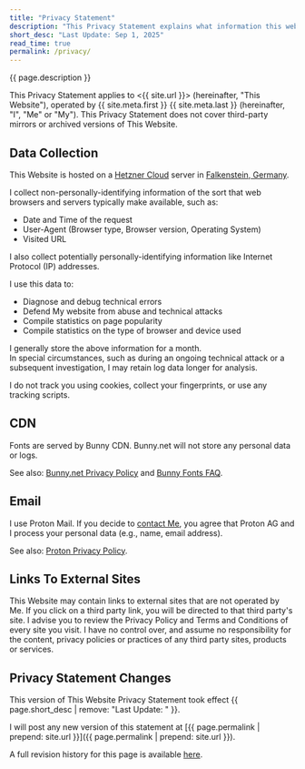 ```yaml
---
title: "Privacy Statement"
description: "This Privacy Statement explains what information this website collects about its visitors."
short_desc: "Last Update: Sep 1, 2025"
read_time: true
permalink: /privacy/
---
```


{{ page.description }}

This Privacy Statement applies to <{{ site.url }}> (hereinafter, "This Website"), operated by {{ site.meta.first }} {{ site.meta.last }}
(hereinafter, "I", "Me" or "My"). This Privacy Statement does not cover third-party mirrors or archived versions of This Website.

## Data Collection

This Website is hosted on a [Hetzner Cloud](https://www.hetzner.com/cloud/) server in [Falkenstein, Germany](https://www.hetzner.com/unternehmen/rechenzentrum/).

I collect non-personally-identifying information of the sort that web browsers and servers typically make available, such as:

- Date and Time of the request
- User-Agent (Browser type, Browser version, Operating System)
- Visited URL

I also collect potentially personally-identifying information like Internet Protocol (IP) addresses.

I use this data to:

- Diagnose and debug technical errors
- Defend My website from abuse and technical attacks
- Compile statistics on page popularity
- Compile statistics on the type of browser and device used

I generally store the above information for a month.  
In special circumstances, such as during an ongoing technical attack or a subsequent investigation, I may retain log data longer for analysis.

I do not track you using cookies, collect your fingerprints, or use any tracking scripts.

## CDN

Fonts are served by Bunny CDN. Bunny.net will not store any personal data or logs.

See also: [Bunny.net Privacy Policy](https://bunny.net/privacy/) and [Bunny Fonts FAQ](https://fonts.bunny.net/faq).

## Email

I use Proton Mail. If you decide to [contact Me](/contact/), you agree that Proton AG and I process your personal data (e.g., name, email address).

See also: [Proton Privacy Policy](https://proton.me/legal/privacy).

## Links To External Sites

This Website may contain links to external sites that are not operated by Me. If you click on a third party link, you will be directed to that
third party's site. I advise you to review the Privacy Policy and Terms and Conditions of every site you visit. I have no control over, and
assume no responsibility for the content, privacy policies or practices of any third party sites, products or services.

## Privacy Statement Changes

This version of This Website Privacy Statement took effect {{ page.short_desc | remove: "Last Update: " }}.

I will post any new version of this statement at [{{ page.permalink | prepend: site.url }}]({{ page.permalink | prepend: site.url }}).

<!-- markdownlint-disable-next-line MD059 -->
A full revision history for this page is available [here](https://github.com/Strappazzon/www/commits/master/pages/privacy.md).
